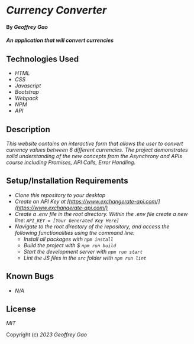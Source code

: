 # _Currency Converter_

#### By _Geoffrey Gao_

#### _An application that will convert currencies_

## Technologies Used

* _HTML_
* _CSS_
* _Javascript_
* _Bootstrap_
* _Webpack_
* _NPM_
* _API_

## Description

_This website contains an interactive form that allows the user to convert currency values between 6 different currencies. The project demonstrates solid understanding of the new concepts from the Asynchrony and APIs course including Promises, API Calls, Error Handling._

## Setup/Installation Requirements

* _Clone this repository to your desktop_
* _Create an API Key at [https://www.exchangerate-api.com/](https://www.exchangerate-api.com/)_
* _Create a .env file in the root directory. Within the .env file create a new line: `API_KEY = [Your Generated Key Here]`_
* _Navigate to the root directory of the repository, and access the following functionalities using the command line:_
   - _Install all packages with `npm install`_
   - _Build the project with $ `npm run build`_
   - _Start the development server with `npm run start`_
   - _Lint the JS files in the `src` folder with `npm run lint`_

## Known Bugs

* _N/A_

## License

_MIT_

Copyright (c) _2023_ _Geoffrey Gao_